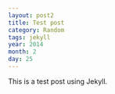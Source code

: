 ```yaml
---
layout: post2
title: Test post
category: Random
tags: jekyll
year: 2014
month: 2
day: 25
---
```


This is a test post using Jekyll.
